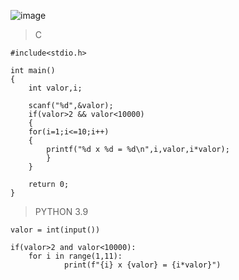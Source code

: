![image](https://github.com/lufffe/Beecrowd/assets/90646635/2a2a32f7-db3c-4cbf-ba60-d4454d1df2dd)

>C

	#include<stdio.h>

	int main()
	{
	    int valor,i;

	    scanf("%d",&valor);
	    if(valor>2 && valor<10000)
	    {
		for(i=1;i<=10;i++)
		{
			printf("%d x %d = %d\n",i,valor,i*valor);
			}
		}

	    return 0;
	}
	
>PYTHON 3.9

	valor = int(input())

	if(valor>2 and valor<10000):
	    for i in range(1,11):
                print(f"{i} x {valor} = {i*valor}")
